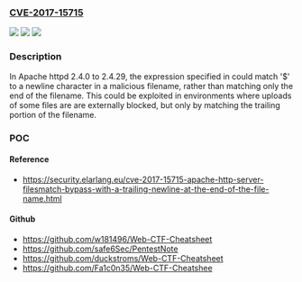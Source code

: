 ### [CVE-2017-15715](https://cve.mitre.org/cgi-bin/cvename.cgi?name=CVE-2017-15715)
![](https://img.shields.io/static/v1?label=Product&message=Apache%20HTTP%20Server&color=blue)
![](https://img.shields.io/static/v1?label=Version&message=n%2Fa&color=blue)
![](https://img.shields.io/static/v1?label=Vulnerability&message=%3CFilesMatch%3E%20bypass%20with%20a%20trailing%20newline%20in%20the%20file%20name&color=brighgreen)

### Description

In Apache httpd 2.4.0 to 2.4.29, the expression specified in <FilesMatch> could match '$' to a newline character in a malicious filename, rather than matching only the end of the filename. This could be exploited in environments where uploads of some files are are externally blocked, but only by matching the trailing portion of the filename.

### POC

#### Reference
- https://security.elarlang.eu/cve-2017-15715-apache-http-server-filesmatch-bypass-with-a-trailing-newline-at-the-end-of-the-file-name.html

#### Github
- https://github.com/w181496/Web-CTF-Cheatsheet
- https://github.com/safe6Sec/PentestNote
- https://github.com/duckstroms/Web-CTF-Cheatsheet
- https://github.com/Fa1c0n35/Web-CTF-Cheatshee

